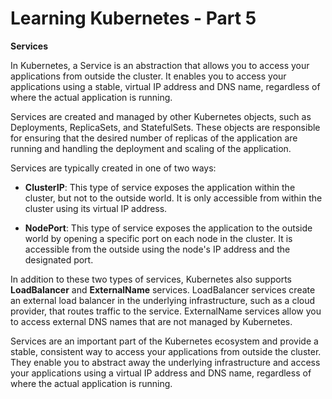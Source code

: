 # Learning Kubernetes - Part 5

**Services**

In Kubernetes, a Service is an abstraction that allows you to access your applications from outside the cluster. It enables you to access your applications using a stable, virtual IP address and DNS name, regardless of where the actual application is running.

Services are created and managed by other Kubernetes objects, such as Deployments, ReplicaSets, and StatefulSets. These objects are responsible for ensuring that the desired number of replicas of the application are running and handling the deployment and scaling of the application.

Services are typically created in one of two ways:

* **ClusterIP**: This type of service exposes the application within the cluster, but not to the outside world. It is only accessible from within the cluster using its virtual IP address.
    
* **NodePort**: This type of service exposes the application to the outside world by opening a specific port on each node in the cluster. It is accessible from the outside using the node's IP address and the designated port.
    

In addition to these two types of services, Kubernetes also supports **LoadBalancer** and **ExternalName** services. LoadBalancer services create an external load balancer in the underlying infrastructure, such as a cloud provider, that routes traffic to the service. ExternalName services allow you to access external DNS names that are not managed by Kubernetes.

Services are an important part of the Kubernetes ecosystem and provide a stable, consistent way to access your applications from outside the cluster. They enable you to abstract away the underlying infrastructure and access your applications using a virtual IP address and DNS name, regardless of where the actual application is running.